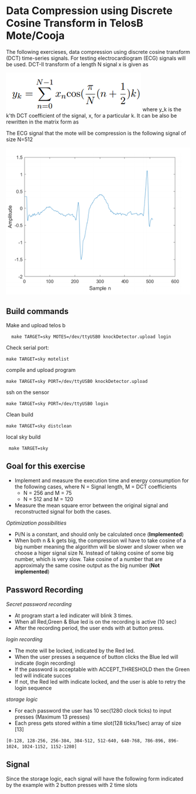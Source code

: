 # Data Compression using Discrete Cosine Transform in TelosB Mote/Cooja #
The following exercieses, data compression using discrete cosine transform (DCT) time-series signals. For testing electrocardiogram (ECG) signals will be
used. DCT-II transform of a length N signal x is given as

![Screenshot](images/formular.PNG)
where y_k is the k'th DCT coefficient of the signal, x, for a particular k. It can be also
be rewritten in the matrix form as

The ECG signal that the mote will be compression is the following signal of size N=512

![Screenshot](images/ecg.PNG)

## Build commands ##
Make and upload telos b
```
  make TARGET=sky MOTES=/dev/ttyUSB0 knockDetector.upload login
```
 Check serial port:
```
make TARGET=sky motelist
```
compile and upload program
```
make TARGET=sky PORT=/dev/ttyUSB0 knockDetector.upload
```
ssh on the sensor
```
make TARGET=sky PORT=/dev/ttyUSB0 login
```
Clean build
```
make TARGET=sky distclean
```
local sky build

```
 make TARGET=sky
```


## Goal for this exercise

* Implement and measure the execution time and energy consumption for the following cases, where N = Signal length, M = DCT coefficients 
  * N = 256 and M = 75
  * N = 512 and M = 120
*  Measure the mean square error between the original signal and reconstructed signal for both the cases.

*Optimization possibilities*
* Pi/N is a constant, and should only be calculated once (**Implemented**)
* When both n & k gets big, the compression wil have to take cosine of a big number meaning the algorithm will be slower and slower when we choose a higer signal size N. Instead of taking cosine of some big number, which is very slow. Take cosine of a number that are approximaly the same cosine output as the big number (**Not implemented**) 


## Password Recording ##
*Secret password recording*
* At program start a led indicater will blink 3 times.
* When all Red,Green & Blue led is on the recording is active (10 sec)
* After the recording period, the user ends with at button press.

*login recording*
* The mote will be locked, indicated by the Red led.
* When the user presses a sequence of button clicks the Blue led will indicate (login recording)
* If the password is acceptable with ACCEPT_THRESHOLD then the Green led will indicate succes
* If not, the Red led with indicate locked, and the user is able to retry the login sequence

*storage logic*

* For each password the user has 10 sec(1280 clock ticks) to input presses (Maximum 13 presses)
* Each press gets stored within a time slot(128 ticks/1sec)   array of size [13]


```
[0-128, 128-256, 256-384, 384-512, 512-640, 640-768, 786-896, 896-1024, 1024-1152, 1152-1280]
```


## Signal ##
Since the storage logic, each signal will have the following form indicated by the example with 2 button presses with 2 time slots


